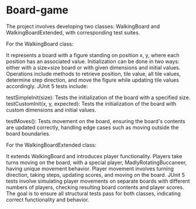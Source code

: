 # Board-game
The project involves developing two classes: WalkingBoard and WalkingBoardExtended, with corresponding test suites.

For the WalkingBoard class:

It represents a board with a figure standing on position x, y, where each position has an associated value.
Initialization can be done in two ways: either with a size×size board or with given dimensions and initial values.
Operations include methods to retrieve position, tile value, all tile values, determine step direction, and move the figure while updating tile values accordingly.
JUnit 5 tests include:

testSimpleInit(size): Tests the initialization of the board with a specified size.
testCustomInit(x, y, expected): Tests the initialization of the board with custom dimensions and initial values.

testMoves(): Tests movement on the board, ensuring the board's contents are updated correctly, handling edge cases such as moving outside the board boundaries.

For the WalkingBoardExtended class:

It extends WalkingBoard and introduces player functionality.
Players take turns moving on the board, with a special player, MadlyRotatingBuccaneer, having unique movement behavior.
Player movement involves turning direction, taking steps, updating scores, and moving on the board.
JUnit 5 tests involve simulating player movements on separate boards with different numbers of players, checking resulting board contents and player scores.
The goal is to ensure all structural tests pass for both classes, indicating correct functionality and behavior.
